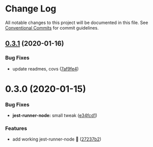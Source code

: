 # Change Log

All notable changes to this project will be documented in this file.
See [Conventional Commits](https://conventionalcommits.org) for commit guidelines.

## [0.3.1](https://github.com/tunnckoCore/opensource/compare/jest-runner-node@0.3.0...jest-runner-node@0.3.1) (2020-01-16)


### Bug Fixes

* update readmes, covs ([7af9fe4](https://github.com/tunnckoCore/opensource/commit/7af9fe4ca26e1a3141368b1df90bbd082ef93b87))





# 0.3.0 (2020-01-15)


### Bug Fixes

* **jest-runner-node:** small tweak ([e34fcd1](https://github.com/tunnckoCore/opensource/commit/e34fcd161b147cee9d8a295aa336f488d348e5e1))


### Features

* add working jest-runner-node :tada: ([27237b2](https://github.com/tunnckoCore/opensource/commit/27237b2f55a38c0915a5c33c7815d20f2a8e2d38))
